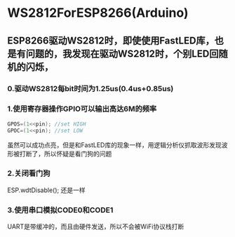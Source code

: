 # WS2812ForESP8266(Arduino)
## ESP8266驱动WS2812时，即使使用FastLED库，也是有问题的，我发现在驱动WS2812时，个别LED回随机的闪烁， 
### 0.驱动WS2812每bit时间为1.25us(0.4us+0.85us) 

### 1.使用寄存器操作GPIO可以输出高达6M的频率 
```C
GPOS=(1<<pin); //set HIGH 
GPOC=(1<<pin); //set LOW 
```
虽然可以成功点亮，但是和FastLED库的现象一样，用逻辑分析仪抓取波形发现波形被打断了，所以怀疑是看门狗的问题 
### 2.关闭看门狗 
ESP.wdtDisable(); 还是一样
### 3.使用串口模拟CODE0和CODE1 
UART是带缓冲的，而且由硬件发送，所以不会被WiFi协议栈打断
